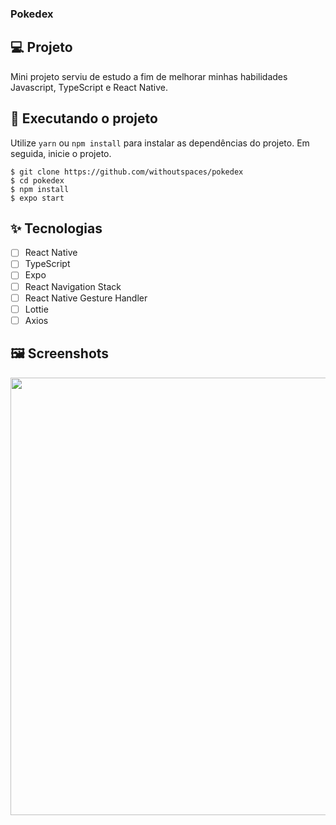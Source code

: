 ### Pokedex

## 💻 Projeto
Mini projeto serviu de estudo a fim de melhorar minhas habilidades Javascript, TypeScript e React Native.

## 🔎 Executando o projeto

Utilize ```yarn``` ou ```npm install``` para instalar as dependências do projeto. Em seguida, inicie o projeto.
```
$ git clone https://github.com/withoutspaces/pokedex
$ cd pokedex
$ npm install
$ expo start
```
## ✨ Tecnologias

- [ ] React Native
- [ ] TypeScript
- [ ] Expo
- [ ] React Navigation Stack
- [ ] React Native Gesture Handler
- [ ] Lottie
- [ ] Axios

## 🖼️ Screenshots
  <img src="https://github.com/withoutspaces/Pokedex/blob/pagination-component/src/demo/screens.png?raw=true" width=700 />
  
  
